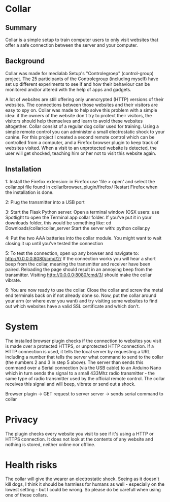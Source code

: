# Collar

## Summary
Collar is a simple setup to train computer users to only visit websites
that offer a safe connection between the server and your computer.

## Background
Collar was made for medialab Setup's "Controlegroep" (control-group) 
project. The 25 participants of the Controlegroup (including myself)
have set up different experiments to see if and how their behaviour
can be monitored and/or altered with the help of apps and gadgets.

A lot of websites are still offering only unencrypted (HTTP) versions
of their websites. The connections between those websites and their
visitors are easy to spy on. Collar was made to help solve this
problem with a simple idea: if the owners of the website don't try
to protect their visitors, the visitors should help themselves and
learn to avoid these websites altogether.
Collar consist of a regular dog collar used for training. Using a 
simple remote control you can administer a small electrostatic shock 
to your canine. For this project I created a second remote control
which can be controlled from a computer, and a Firefox browser plugin
to keep track of websites visited. When a visit to an unprotected
website is detected, the user will get shocked, teaching him or her
not to visit this website again.

## Installation

1: Install the Firefox extension: in Firefox use 'file > open' 
and select the collar.xpi file found in collar/browser_plugin/firefox/
Restart Firefox when the installation is done.

2: Plug the transmitter into a USB port

3: Start the Flask Python server. Open a terminal window (OSX users:
use Spotlight to open the Terminal app collar folder. If you've put
it in your downloads folder, this would be something like:
    cd Downloads/collar/collar_server
Start the server with:
    python collar.py

4: Put the two AAA batteries into the collar module. You might
want to wait closing it up until you've tested the connection

5: To test the connection, open up any browser and navigate to:
    http://0.0.0.0:8080/cmd/2/
If the connection works you will hear a short beep from the collar,
meaning the transmitter and receiver have been paired. Reloading the
page should result in an annoying beep from the transmitter. Visiting
    http://0.0.0.0:8080/cmd/3/
should make the collar vibrate.

6: You are now ready to use the collar. Close the collar and screw
the metal end terminals back on if not already done so.
Now, put the collar around your arm (or where ever you want) and try
visiting some websites to find out which websites have a valid SSL 
certificate and which don't.

# System
The installed browser plugin checks if the connection to websites you
visit is made over a protected HTTPS, or unprotected HTTP connection.
If a HTTP connection is used, it tells the local server by requesting
a URL including a number that tells the server what command to send
to the collar (the numbers 2 and 3 in step 5 above).
The server than sends this command over a Serial connection (via the
USB cable) to an Arduino Nano which in turn sends the signal to a
small 433Mhz radio transmitter - the same type of radio transmitter
used by the official remote control. The collar receives this signal
and will beep, vibrate or send out a shock. 

Browser plugin -> GET request to server
server -> sends serial command to collar


# Privacy
The plugin checks every website you visit to see if it's using a
HTTP or HTTPS connection. It does not look at the contents of any
website and nothing is stored, neither online nor offline.

# Health risks
The collar will give the wearer an electrostatic shock. Seeing as
it doesn't kill dogs, I think it should be harmless for humans
as well - especially on the lowest setting - but I could be wrong.
So please do be carefull when using one of these collars.
